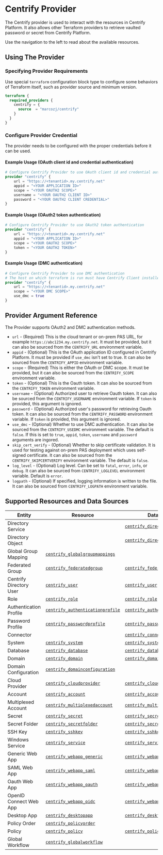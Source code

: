 # Centrify Provider

The Centrify provider is used to interact with the resources in Centrify Platform. It also allows other Terraform providers to retrieve vaulted password or secret from Centrify Platform.

Use the navigation to the left to read about the available resources.

## Using The Provider

### Specifying Provider Requirements

Use special `terraform` configuration block type to configure some behaviors of Terraform itself, such as provider source and minimum version.

```terraform
terraform {
  required_providers {
    centrify = {
      source  = "marcozj/centrify"
    }
  }
}
```

### Configure Provider Credential

The provider needs to be configured with the proper credentials before it can be used.

#### Example Usage (OAuth client id and credential authentication)

```terraform
# Configure Centrify Provider to use OAuth client id and credential authentication
provider "centrify" {
    url = "https://<tenantid>.my.centrify.net"
    appid = "<YOUR APPLICATION ID>"
    scope = "<YOUR OAUTH2 SCOPE>"
    username = "<YOUR OAUTH2 CLIENT ID>"
    password = "<YOUR OAUTH2 CLIENT CREDENTIAL>"
}
```

#### Example Usage (OAuth2 token authentication)

```terraform
# Configure Centrify Provider to use OAuth2 token authentication
provider "centrify" {
    url = "https://<tenantid>.my.centrify.net"
    appid = "<YOUR APPLICATION ID>"
    scope = "<YOUR OAUTH2 SCOPE>"
    token = "<YOUR OAUTH2 TOKEN>"
}
```

#### Example Usage (DMC authentication)

```terraform
# Configure Centrify Provider to use DMC authentication
# The host on which terraform is run must have Centrify Client installed and enrolled into Centrify Platform
provider "centrify" {
    url = "https://<tenantid>.my.centrify.net"
    scope = "<YOUR DMC SCOPE>"
    use_dmc = true
}
```

## Provider Argument Reference

The Provider supports OAuth2 and DMC authentication methods.

- `url` - (Required) This is the cloud tenant or on-prem PAS URL, for example `https://abc1234.my.centrify.net`. It must be provided, but it can also be sourced from the `CENTRIFY_URL` environment variable.
- `appid` - (Optional) This is the OAuth application ID configured in Centrify Platform. It must be provided if `use_dmc` isn't set to true. It can also be sourced from the `CENTRIFY_APPID` environment variable.
- `scope` - (Required) This is either the OAuth or DMC scope. It must be provided, but it can also be sourced from the `CENTRIFY_SCOPE` environment variable.
- `token` - (Optional) This is the Oauth token. It can also be sourced from the `CENTRIFY_TOKEN` environment variable.
- `username` - (Optional) Authorized user to retrieve Oauth token. It can also be sourced from the `CENTRIFY_USERNAME` environment variable. If `token` is provided, this argument is ignored.
- `password` - (Optional) Authorized user's password for retrieving Oauth token. It can also be sourced from the `CENTRIFY_PASSWORD` environment variable. If `token` is provided, this argument is ignored.
- `use_dmc` - (Optional) Whether to use DMC authentication. It can also be sourced from the `CENTRIFY_USEDMC` environment variable. The default is `false`. If this is set to `true`, `appid`, `token`, `username` and `password` arguments are ingored.
- `skip_cert_verify` - (Optional) Whether to skip certificate validation. It is used for testing against on-prem PAS deployment which uses self-signed certificate. It can also be sourced from the `CENTRIFY_SKIPCERTVERIFY` environment variable. The default is `false`.
- `log_level` - (Optional) Log level. Can be set to `fatal`, `error`, `info`, or `debug`. It can also be sourced from `CENTRIFY_LOGLEVEL` environment variable. Default is `error`.
- `logpath` - (Optional) If specified, logging information is written to the file. It can also be sourced from `CENTRIFY_LOGPATH` environment variable.

## Supported Resources and Data Sources

|  Entity  |  Resource  |  Data Source  |
| ---- | ---- | --- |
| Directory Service | | [`centrify_directoryservice`](./data-sources/directoryservice.md) |
| Directory Object | | [`centrify_directoryobject`](./data-sources/directoryobject.md) |
| Global Group Mapping | [`centrify_globalgroupmappings`](./resources/globalgroupmappings.md) | |
| Federated Group | [`centrify_federatedgroup`](./resources/federatedgroup.md) | [`centrify_federatedgroup`](./data-sources/federatedgroup.md) |
| Centrify Directory User | [`centrify_user`](./resources/user.md) | [`centrify_user`](./data-sources/user.md) |
| Role | [`centrify_role`](./resources/role.md) | [`centrify_role`](./data-sources/role.md) |
| Authentication Profile | [`centrify_authenticationprofile`](./resources/authenticationprofile.md) | [`centrify_authenticationprofile`](./data-sources/authenticationprofile.md) |
| Password Profile | [`centrify_passwordprofile`](./resources/passwordprofile.md) | [`centrify_passwordprofile`](./data-sources/passwordprofile.md) |
| Connector | | [`centrify_connector`](./data-sources/connector.md) |
| System | [`centrify_system`](./resources/system.md) | [`centrify_system`](./data-sources/system.md) |
| Database | [`centrify_database`](./resources/database.md) | [`centrify_database`](./data-sources/database.md) |
| Domain | [`centrify_domain`](./resources/domain.md) | [`centrify_domain`](./data-sources/domain.md) |
| Domain Configuration | [`centrify_domainconfiguration`](./resources/domainconfiguration.md) | |
| Cloud Provider | [`centrify_cloudprovider`](./resources/cloudprovider.md) | [`centrify_cloudprovider`](./data-sources/cloudprovider.md) |
| Account | [`centrify_account`](./resources/account.md) | [`centrify_account`](./data-sources/account.md) |
| Multiplexed Account | [`centrify_multiplexedaccount`](./resources/multiplexedaccount.md) | [`centrify_multiplexedaccount`](./data-sources/multiplexedaccount.md) |
| Secret | [`centrify_secret`](./resources/secret.md) | [`centrify_secret`](./data-sources/secret.md) |
| Secret Folder | [`centrify_secretfolder`](./resources/secretfolder.md) | [`centrify_secretfolder`](./data-sources/secretfolder.md) |
| SSH Key | [`centrify_sshkey`](./resources/sshkey.md) | [`centrify_sshkey`](./data-sources/sshkey.md) |
| Windows Service | [`centrify_service`](./resources/service.md) | [`centrify_service`](./data-sources/service.md) |
| Generic Web App | [`centrify_webapp_generic`](./resources/webapp_generic.md) | [`centrify_webapp_generic`](./data-sources/webapp_generic.md) |
| SAML Web App | [`centrify_webapp_saml`](./resources/webapp_saml.md) | [`centrify_webapp_saml`](./data-sources/webapp_saml.md) |
| Oauth Web App | [`centrify_webapp_oauth`](./resources/webapp_oauth.md) | [`centrify_webapp_oauth`](./data-sources/webapp_oauth.md) |
| OpenID Connect Web App | [`centrify_webapp_oidc`](./resources/webapp_oidc.md) | [`centrify_webapp_oidc`](./data-sources/webapp_oidc.md) |
| Desktop App | [`centrify_desktopapp`](./resources/desktopapp.md) | [`centrify_desktopapp`](./data-sources/desktopapp.md) |
| Policy Order | [`centrify_policyorder`](./resources/policy.md) | |
| Policy | [`centrify_policy`](./resources/policy.md) | [`centrify_policy`](./data-sources/policy.md) |
| Global Workflow | [`centrify_globalworkflow`](./resources/globalworkflow.md) | |
